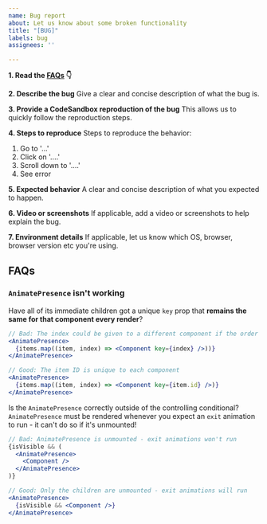 ```yaml
---
name: Bug report
about: Let us know about some broken functionality
title: "[BUG]"
labels: bug
assignees: ''

---
```


**1. Read the [FAQs](#faqs) 👇**

**2. Describe the bug**
Give a clear and concise description of what the bug is.

**3. Provide a CodeSandbox reproduction of the bug**
This allows us to quickly follow the reproduction steps.

**4. Steps to reproduce**
Steps to reproduce the behavior:
1. Go to '...'
2. Click on '....'
3. Scroll down to '....'
4. See error

**5. Expected behavior**
A clear and concise description of what you expected to happen.

**6. Video or screenshots**
If applicable, add a video or screenshots to help explain the bug.

**7. Environment details**
If applicable, let us know which OS, browser, browser version etc you're using.

## FAQs

### `AnimatePresence` isn't working

Have all of its immediate children got a unique `key` prop that **remains the same for that component every render**?

```jsx
// Bad: The index could be given to a different component if the order of items changes
<AnimatePresence>
  {items.map((item, index) => <Component key={index} />))}
</AnimatePresence>
```

```jsx 
// Good: The item ID is unique to each component
<AnimatePresence>
  {items.map((item, index) => <Component key={item.id} />)}
</AnimatePresence>
```

Is the `AnimatePresence` correctly outside of the controlling conditional? `AnimatePresence` must be rendered whenever you expect an `exit` animation to run - it can't do so if it's unmounted!

```jsx
// Bad: AnimatePresence is unmounted - exit animations won't run
{isVisible && (
  <AnimatePresence>
    <Component />
  </AnimatePresence>
)}
```

```jsx
// Good: Only the children are unmounted - exit animations will run
<AnimatePresence>
  {isVisible && <Component />}
</AnimatePresence>
```
